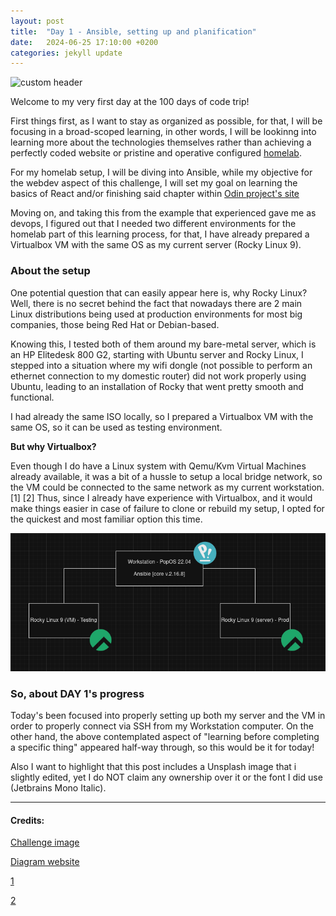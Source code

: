 ```yaml
---
layout: post
title:  "Day 1 - Ansible, setting up and planification"
date:   2024-06-25 17:10:00 +0200
categories: jekyll update
---
```



![custom header](https://raw.githubusercontent.com/Akirapearl/jekyll_blog/main/assets/images/SrewPUfo2c0.png)


Welcome to my very first day at the 100 days of code trip!

First things first, as I want to stay as organized as possible, for that, I will be focusing in a broad-scoped learning,
in other words, I will be lookinng into learning more about the technologies themselves rather than achieving a perfectly coded
website or pristine and operative configured [homelab](https://github.com/Akirapearl/homelab).

For my homelab setup, I will be diving into Ansible, while my objective for the webdev aspect of this challenge, I will set my goal
on learning the basics of React and/or finishing said chapter within [Odin project's site](https://www.theodinproject.com/paths/full-stack-javascript)

Moving on, and taking this from the example that experienced gave me as devops, I figured out that I needed two
different environments for the homelab part of this learning process, for that, I have already prepared a Virtualbox VM with the same
OS as my current server (Rocky Linux 9).


### About the setup

One potential question that can easily appear here is, why Rocky Linux? Well, there is no secret behind the fact that nowadays there are
2 main Linux distributions being used at production environments for most big companies, those being Red Hat or Debian-based.

Knowing this, I tested both of them around my bare-metal server, which is an HP Elitedesk 800 G2, starting with Ubuntu server and Rocky
Linux, I stepped into a situation where my wifi dongle (not possible to perform an ethernet connection to my domestic router) did not work properly using
Ubuntu, leading to an installation of Rocky that went pretty smooth and functional.


I had already the same ISO locally, so I prepared a Virtualbox VM with the same OS, so it can be used as testing environment.


__But why Virtualbox?__

Even though I do have a Linux system with Qemu/Kvm Virtual Machines already available, it was a bit of a hussle to setup a local
bridge network, so the VM could be connected to the same network as my current workstation. [1] [2]  Thus, since I already have experience with
Virtualbox, and it would make things easier in case of failure to clone or rebuild my setup, I opted for the quickest and most familiar option this time.

![setup diagram](https://raw.githubusercontent.com/Akirapearl/jekyll_blog/main/assets/images/image_diagram.png)


### So, about DAY 1's progress

Today's been focused into properly setting up both my server and the VM in order to properly connect via SSH from my Workstation computer. On the other hand,
the above contemplated aspect of "learning before completing a specific thing" appeared half-way through, so this would be it for today! 

Also I want to highlight that this post includes a Unsplash image that i slightly edited, yet I do NOT claim any ownership over it or the font I did use 
(Jetbrains Mono Italic).

---
#### Credits:
[Challenge image](https://unsplash.com/photos/black-flat-screen-computer-monitor-turned-on-near-blue-and-white-sky-SrewPUfo2c0)

[Diagram website](draw.io)

[1](https://wiki.qemu.org/Documentation/Networking)

[2](https://apiraino.github.io/qemu-bridge-networking/)